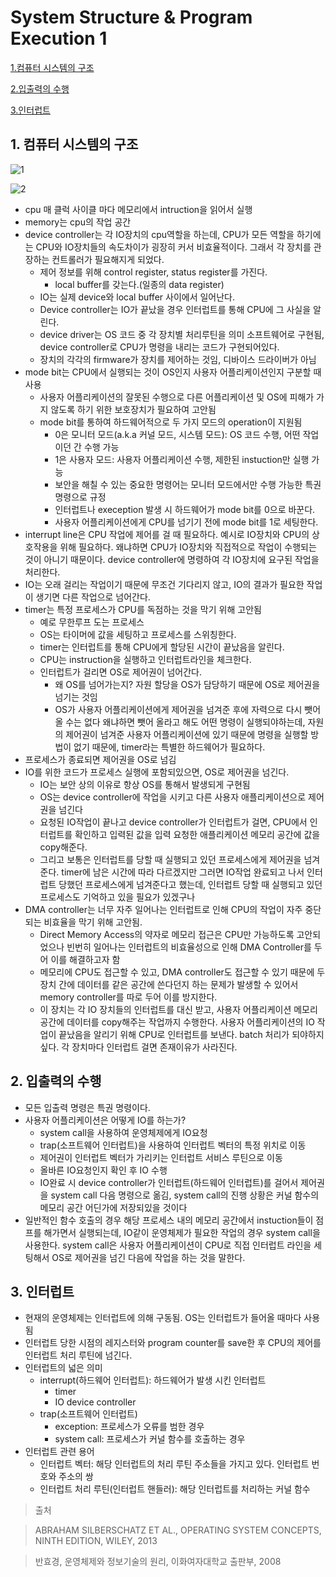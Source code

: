 # System Structure & Program Execution 1

[1.컴퓨터 시스템의 구조](#1-컴퓨터-시스템의-구조)

[2.입출력의 수행](#2-입출력의-수행)

[3.인터럽트](#3-인터럽트)

## 1. 컴퓨터 시스템의 구조

![1](https://user-images.githubusercontent.com/48282185/170663025-4fcac455-505a-458a-bd36-5cc191e9a913.png)

![2](https://user-images.githubusercontent.com/48282185/170663015-3fb87e40-bfea-489f-bd9e-6c5112215f29.png)

- cpu 매 클럭 사이클 마다 메모리에서 intruction을 읽어서 실행
- memory는 cpu의 작업 공간
- device controller는 각 IO장치의 cpu역할을 하는데, CPU가 모든 역할을 하기에는 CPU와 IO장치들의 속도차이가 굉장히 커서 비효율적이다. 그래서 각 장치를 관장하는 컨트롤러가 필요해지게 되었다.
  - 제어 정보를 위해 control register, status register를 가진다.
    - local buffer를 갖는다.(일종의 data register)
  - IO는 실제 device와 local buffer 사이에서 일어난다.
  - Device controller는 IO가 끝났을 경우 인터럽트를 통해 CPU에 그 사실을 알린다.
  - device driver는 OS 코드 중 각 장치별 처리루틴을 의미 소프트웨어로 구현됨, device controller로 CPU가 명령을 내리는 코드가 구현되어있다.
  - 장치의 각각의 firmware가 장치를 제어하는 것임, 디바이스 드라이버가 아님
- mode bit는 CPU에서 실행되는 것이 OS인지 사용자 어플리케이션인지 구분할 때 사용
  - 사용자 어플리케이션의 잘못된 수행으로 다른 어플리케이션 및 OS에 피해가 가지 않도록 하기 위한 보호장치가 필요하여 고안됨
  - mode bit를 통하여 하드웨어적으로 두 가지 모드의 operation이 지원됨
    - 0은 모니터 모드(a.k.a 커널 모드, 시스템 모드): OS 코드 수행, 어떤 작업이던 간 수행 가능
    - 1은 사용자 모드: 사용자 어플리케이션 수행, 제한된 instuction만 실행 가능
    - 보안을 해칠 수 있는 중요한 명령어는 모니터 모드에서만 수행 가능한 특권 명령으로 규정
    - 인터럽트나 exeception 발생 시 하드웨어가 mode bit를 0으로 바꾼다.
    - 사용자 어플리케이션에게 CPU를 넘기기 전에 mode bit를 1로 세팅한다.
- interrupt line은 CPU 작업에 제어를 걸 때 필요하다. 예시로 IO장치와 CPU의 상호작용을 위해 필요하다. 왜냐하면 CPU가 IO장치와 직접적으로 작업이 수행되는 것이 아니기 때문이다. device controller에 명령하여 각 IO장치에 요구된 작업을 처리한다.
- IO는 오래 걸리는 작업이기 때문에 무조건 기다리지 않고, IO의 결과가 필요한 작업이 생기면 다른 작업으로 넘어간다.
- timer는 특정 프로세스가 CPU를 독점하는 것을 막기 위해 고안됨
  - 예로 무한루프 도는 프로세스
  - OS는 타이머에 값을 세팅하고 프로세스를 스위칭한다.
  - timer는 인터럽트를 통해 CPU에게 할당된 시간이 끝났음을 알린다.
  - CPU는 instruction을 실행하고 인터럽트라인을 체크한다.
  - 인터럽트가 걸리면 OS로 제어권이 넘어간다.
    - 왜 OS를 넘어가는지? 자원 할당을 OS가 담당하기 때문에 OS로 제어권을 넘기는 것임
    - OS가 사용자 어플리케이션에게 제어권을 넘겨준 후에 자력으로 다시 뺏어올 수는 없다 왜냐하면 뺏어 올라고 해도 어떤 명령이 실행되야하는데, 자원의 제어권이 넘겨준 사용자 어플리케이션에 있기 때문에 명령을 실행할 방법이 없기 때문에, timer라는 특별한 하드웨어가 필요하다.
- 프로세스가 종료되면 제어권을 OS로 넘김
- IO를 위한 코드가 프로세스 실행에 포함되있으면, OS로 제어권을 넘긴다.
  - IO는 보안 상의 이유로 항상 OS를 통해서 발생되게 구현됨
  - OS는 device controller에 작업을 시키고 다른 사용자 애플리케이션으로 제어권을 넘긴다
  - 요청된 IO작업이 끝나고 device controller가 인터럽트가 걸면, CPU에서 인터럽트를 확인하고 입력된 값을 입력 요청한 애플리케이션 메모리 공간에 값을 copy해준다.
  - 그리고 보통은 인터럽트를 당할 때 실행되고 있던 프로세스에게 제어권을 넘겨준다. timer에 남은 시간에 따라 다르겠지만 그러면 IO작업 완료되고 나서 인터럽트 당했던 프로세스에게 넘겨준다고 했는데, 인터럽트 당할 때 실행되고 있던 프로세스도 기억하고 있을 필요가 있겠구나
- DMA controller는 너무 자주 일어나는 인터럽트로 인해 CPU의 작업이 자주 중단되는 비효율을 막기 위해 고안됨.
  - Direct Memory Access의 약자로 메모리 접근은 CPU만 가능하도록 고안되었으나 빈번히 일어나는 인터럽트의 비효율성으로 인해 DMA Controller를 두어 이를 해결하고자 함
  - 메모리에 CPU도 접근할 수 있고, DMA controller도 접근할 수 있기 때문에 두 장치 간에 데이터를 같은 공간에 쓴다던지 하는 문제가 발생할 수 있어서 memory controller를 따로 두어 이를 방지한다.
  - 이 장치는 각 IO 장치들의 인터럽트를 대신 받고, 사용자 어플리케이션 메모리 공간에 데이터를 copy해주는 작업까지 수행한다. 사용자 어플리케이션의 IO 작업이 끝났음을 알리기 위해 CPU로 인터럽트를 보낸다. batch 처리가 되야하지 싶다. 각 장치마다 인터럽트 걸면 존재이유가 사라진다.

## 2. 입출력의 수행

- 모든 입출력 명령은 특권 명령이다.
- 사용자 어플리케이션은 어떻게 IO를 하는가?
  - system call을 사용하여 운영체제에게 IO요청
  - trap(소프트웨어 인터럽트)을 사용하여 인터럽트 벡터의 특정 위치로 이동
  - 제어권이 인터럽트 벡터가 가리키는 인터럽트 서비스 루틴으로 이동
  - 올바른 IO요청인지 확인 후 IO 수행
  - IO완료 시 device controller가 인터럽트(하드웨어 인터럽트)를 걸어서 제어권을 system call 다음 명령으로 옮김, system call의 진행 상황은 커널 함수의 메모리 공간 어딘가에 저장되있을 것이다
- 일반적인 함수 호출의 경우 해당 프로세스 내의 메모리 공간에서 instuction들이 점프를 해가면서 실행되는데, IO같이 운영체제가 필요한 작업의 경우 system call을 사용한다. system call은 사용자 어플리케이션이 CPU로 직접 인터럽트 라인을 세팅해서 OS로 제어권을 넘긴 다음에 작업을 하는 것을 말한다.

## 3. 인터럽트

- 현재의 운영체제는 인터럽트에 의해 구동됨. OS는 인터럽트가 들어올 때마다 사용됨
- 인터럽트 당한 시점의 레지스터와 program counter를 save한 후 CPU의 제어를 인터럽트 처리 루틴에 넘긴다.
- 인터럽트의 넓은 의미
  - interrupt(하드웨어 인터럽트): 하드웨어가 발생 시킨 인터럽트
    - timer
    - IO device controller
  - trap(소프트웨어 인터럽트)
    - exception: 프로세스가 오류를 범한 경우
    - system call: 프로세스가 커널 함수를 호출하는 경우
- 인터럽트 관련 용어
  - 인터럽트 벡터: 해당 인터럽트의 처리 루틴 주소들을 가지고 있다. 인터럽트 번호와 주소의 쌍
  - 인터럽트 처리 루틴(인터럽트 핸들러): 해당 인터럽트를 처리하는 커널 함수

> 출처

> ABRAHAM SILBERSCHATZ ET AL., OPERATING SYSTEM CONCEPTS, NINTH EDITION, WILEY, 2013

> 반효경, 운영체제와 정보기술의 원리, 이화여자대학교 출판부, 2008
